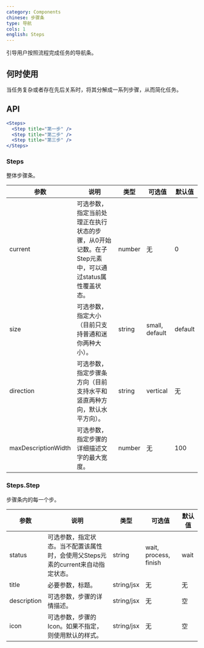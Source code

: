```yaml
---
category: Components
chinese: 步骤条
type: 导航
cols: 1
english: Steps
---
```




引导用户按照流程完成任务的导航条。

## 何时使用

当任务复杂或者存在先后关系时，将其分解成一系列步骤，从而简化任务。

## API

```jsx
<Steps>
  <Step title="第一步" />
  <Step title="第二步" />
  <Step title="第三步" />
</Steps>
```

### Steps

整体步骤条。

| 参数      | 说明                                     | 类型       |  可选值 |默认值 |
|-----------|------------------------------------------|------------|-------|--------|
|  current | 可选参数，指定当前处理正在执行状态的步骤，从0开始记数。在子Step元素中，可以通过status属性覆盖状态。  | number | 无  | 0 |
|  size | 可选参数，指定大小（目前只支持普通和迷你两种大小）。 | string    |  small, default | default    |
|  direction | 可选参数，指定步骤条方向（目前支持水平和竖直两种方向，默认水平方向）。 | string    |  vertical |  无   |
|  maxDescriptionWidth | 可选参数，指定步骤的详细描述文字的最大宽度。 | number | 无 | 100 |

### Steps.Step

步骤条内的每一个步。

| 参数      | 说明                                     | 类型       |  可选值 |默认值 |
|-----------|------------------------------------------|------------|-------|--------|
|  status | 可选参数，指定状态。当不配置该属性时，会使用父Steps元素的current来自动指定状态。 | string    |  wait, process, finish | wait |
|  title   | 必要参数，标题。 | string/jsx | 无 | 无     |
|  description | 可选参数，步骤的详情描述。 | string/jsx | 无 | 空  |
|  icon    | 可选参数，步骤的Icon。如果不指定，则使用默认的样式。 | string/jsx | 无  | 空 |
